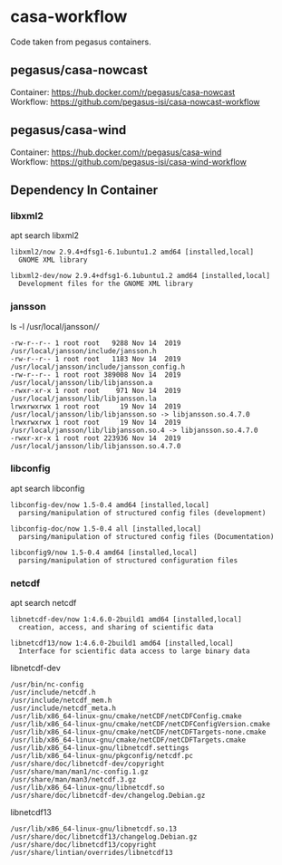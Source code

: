 # casa-workflow

Code taken from pegasus containers.

## pegasus/casa-nowcast
Container: https://hub.docker.com/r/pegasus/casa-nowcast \
Workflow: https://github.com/pegasus-isi/casa-nowcast-workflow

## pegasus/casa-wind
Container: https://hub.docker.com/r/pegasus/casa-wind \
Workflow: https://github.com/pegasus-isi/casa-wind-workflow


## Dependency In Container 
### libxml2
apt search libxml2
```
libxml2/now 2.9.4+dfsg1-6.1ubuntu1.2 amd64 [installed,local]
  GNOME XML library

libxml2-dev/now 2.9.4+dfsg1-6.1ubuntu1.2 amd64 [installed,local]
  Development files for the GNOME XML library
```
### jansson
ls -l /usr/local/jansson/*/*
```
-rw-r--r-- 1 root root   9288 Nov 14  2019 /usr/local/jansson/include/jansson.h
-rw-r--r-- 1 root root   1183 Nov 14  2019 /usr/local/jansson/include/jansson_config.h
-rw-r--r-- 1 root root 389008 Nov 14  2019 /usr/local/jansson/lib/libjansson.a
-rwxr-xr-x 1 root root    971 Nov 14  2019 /usr/local/jansson/lib/libjansson.la
lrwxrwxrwx 1 root root     19 Nov 14  2019 /usr/local/jansson/lib/libjansson.so -> libjansson.so.4.7.0
lrwxrwxrwx 1 root root     19 Nov 14  2019 /usr/local/jansson/lib/libjansson.so.4 -> libjansson.so.4.7.0
-rwxr-xr-x 1 root root 223936 Nov 14  2019 /usr/local/jansson/lib/libjansson.so.4.7.0
```
### libconfig
apt search libconfig
```
libconfig-dev/now 1.5-0.4 amd64 [installed,local]
  parsing/manipulation of structured config files (development)

libconfig-doc/now 1.5-0.4 all [installed,local]
  parsing/manipulation of structured config files (Documentation)

libconfig9/now 1.5-0.4 amd64 [installed,local]
  parsing/manipulation of structured configuration files
```
### netcdf
apt search netcdf
```
libnetcdf-dev/now 1:4.6.0-2build1 amd64 [installed,local]
  creation, access, and sharing of scientific data

libnetcdf13/now 1:4.6.0-2build1 amd64 [installed,local]
  Interface for scientific data access to large binary data
```
libnetcdf-dev
```
/usr/bin/nc-config
/usr/include/netcdf.h
/usr/include/netcdf_mem.h
/usr/include/netcdf_meta.h
/usr/lib/x86_64-linux-gnu/cmake/netCDF/netCDFConfig.cmake
/usr/lib/x86_64-linux-gnu/cmake/netCDF/netCDFConfigVersion.cmake
/usr/lib/x86_64-linux-gnu/cmake/netCDF/netCDFTargets-none.cmake
/usr/lib/x86_64-linux-gnu/cmake/netCDF/netCDFTargets.cmake
/usr/lib/x86_64-linux-gnu/libnetcdf.settings
/usr/lib/x86_64-linux-gnu/pkgconfig/netcdf.pc
/usr/share/doc/libnetcdf-dev/copyright
/usr/share/man/man1/nc-config.1.gz
/usr/share/man/man3/netcdf.3.gz
/usr/lib/x86_64-linux-gnu/libnetcdf.so
/usr/share/doc/libnetcdf-dev/changelog.Debian.gz
```
libnetcdf13
```
/usr/lib/x86_64-linux-gnu/libnetcdf.so.13
/usr/share/doc/libnetcdf13/changelog.Debian.gz
/usr/share/doc/libnetcdf13/copyright
/usr/share/lintian/overrides/libnetcdf13
```


